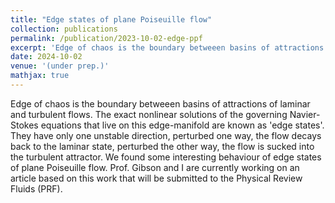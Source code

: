 ```yaml
---
title: "Edge states of plane Poiseuille flow"
collection: publications
permalink: /publication/2023-10-02-edge-ppf
excerpt: 'Edge of chaos is the boundary betweeen basins of attractions of laminar and turbulent flows.'
date: 2024-10-02
venue: '(under prep.)'
mathjax: true
---
```

Edge of chaos is the boundary betweeen basins of attractions of laminar and turbulent flows. The exact nonlinear solutions of the governing Navier-Stokes equations that live on this edge-manifold are known as 'edge states'. They have only one unstable direction, perturbed one way, the flow decays back to the laminar state, perturbed the other way, the flow is sucked into the turbulent attractor. We found some interesting behaviour of edge states of plane Poiseuille flow. Prof. Gibson and I are currently working on an article based on this work that will be submitted to the Physical Review Fluids (PRF).
